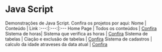# Java Script 
Demonstrações de Java Script. Confira os projetos por aqui:
Nome | Conteúdo | Link
:---:|:---:|:---
Home Page | Todos os conteúdos | [Confira](https://pedroac97.github.io/JavaScript/index.html)
Sistema de horas| Sistema que verifica as horas | [Confira](https://pedroac97.github.io/JavaScript/sistema%20de%20horas/horas.html)
Sistema de tabelas | Ciação e exclusão de tabelas | [Confira](https://pedroac97.github.io/JavaScript/tabelas/NutriMais.html)
Sistema de cadastros | calculo da idade atraveses da data atual | [Confira](https://pedroac97.github.io/JavaScript/cadastro/cadastro.html)
